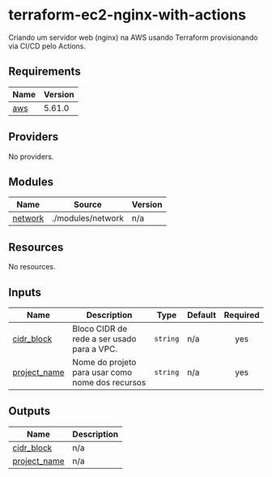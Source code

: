 # terraform-ec2-nginx-with-actions
Criando um servidor web (nginx) na AWS usando Terraform provisionando via CI/CD pelo Actions.

<!-- BEGIN_TF_DOCS -->
## Requirements

| Name | Version |
|------|---------|
| <a name="requirement_aws"></a> [aws](#requirement\_aws) | 5.61.0 |

## Providers

No providers.

## Modules

| Name | Source | Version |
|------|--------|---------|
| <a name="module_network"></a> [network](#module\_network) | ./modules/network | n/a |

## Resources

No resources.

## Inputs

| Name | Description | Type | Default | Required |
|------|-------------|------|---------|:--------:|
| <a name="input_cidr_block"></a> [cidr\_block](#input\_cidr\_block) | Bloco CIDR de rede a ser usado para a VPC. | `string` | n/a | yes |
| <a name="input_project_name"></a> [project\_name](#input\_project\_name) | Nome do projeto para usar como nome dos recursos | `string` | n/a | yes |

## Outputs

| Name | Description |
|------|-------------|
| <a name="output_cidr_block"></a> [cidr\_block](#output\_cidr\_block) | n/a |
| <a name="output_project_name"></a> [project\_name](#output\_project\_name) | n/a |
<!-- END_TF_DOCS -->